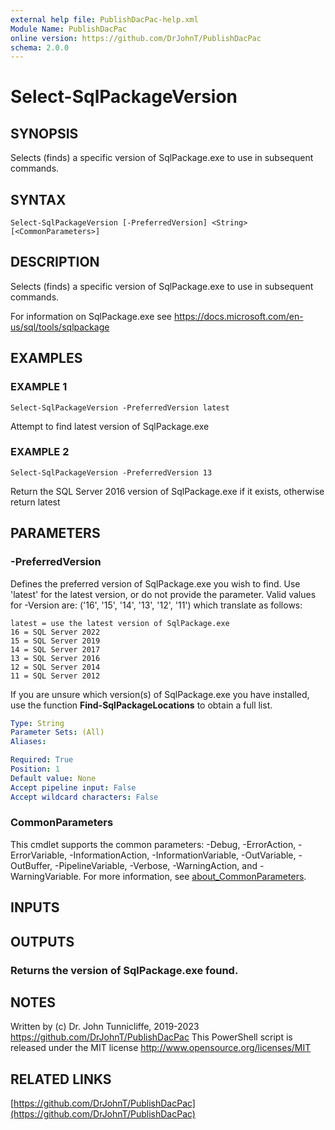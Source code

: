 ```yaml
---
external help file: PublishDacPac-help.xml
Module Name: PublishDacPac
online version: https://github.com/DrJohnT/PublishDacPac
schema: 2.0.0
---
```


# Select-SqlPackageVersion

## SYNOPSIS
Selects (finds) a specific version of SqlPackage.exe to use in subsequent commands.

## SYNTAX

```
Select-SqlPackageVersion [-PreferredVersion] <String> [<CommonParameters>]
```

## DESCRIPTION
Selects (finds) a specific version of SqlPackage.exe to use in subsequent commands.

For information on SqlPackage.exe see https://docs.microsoft.com/en-us/sql/tools/sqlpackage

## EXAMPLES

### EXAMPLE 1
```
Select-SqlPackageVersion -PreferredVersion latest
```

Attempt to find latest version of SqlPackage.exe

### EXAMPLE 2
```
Select-SqlPackageVersion -PreferredVersion 13
```

Return the SQL Server 2016 version of SqlPackage.exe if it exists, otherwise return latest

## PARAMETERS

### -PreferredVersion
Defines the preferred version of SqlPackage.exe you wish to find. 
Use 'latest' for the latest version, or do not provide the parameter.
Valid values for -Version are: ('16', '15', '14', '13', '12', '11') which translate as follows:

    latest = use the latest version of SqlPackage.exe
    16 = SQL Server 2022
    15 = SQL Server 2019
    14 = SQL Server 2017
    13 = SQL Server 2016
    12 = SQL Server 2014
    11 = SQL Server 2012

If you are unsure which version(s) of SqlPackage.exe you have installed, use the function **Find-SqlPackageLocations** to obtain a full list.

```yaml
Type: String
Parameter Sets: (All)
Aliases:

Required: True
Position: 1
Default value: None
Accept pipeline input: False
Accept wildcard characters: False
```

### CommonParameters
This cmdlet supports the common parameters: -Debug, -ErrorAction, -ErrorVariable, -InformationAction, -InformationVariable, -OutVariable, -OutBuffer, -PipelineVariable, -Verbose, -WarningAction, and -WarningVariable. For more information, see [about_CommonParameters](http://go.microsoft.com/fwlink/?LinkID=113216).

## INPUTS

## OUTPUTS

### Returns the version of SqlPackage.exe found.
## NOTES
Written by (c) Dr.
John Tunnicliffe, 2019-2023 https://github.com/DrJohnT/PublishDacPac
This PowerShell script is released under the MIT license http://www.opensource.org/licenses/MIT

## RELATED LINKS

[https://github.com/DrJohnT/PublishDacPac](https://github.com/DrJohnT/PublishDacPac)

